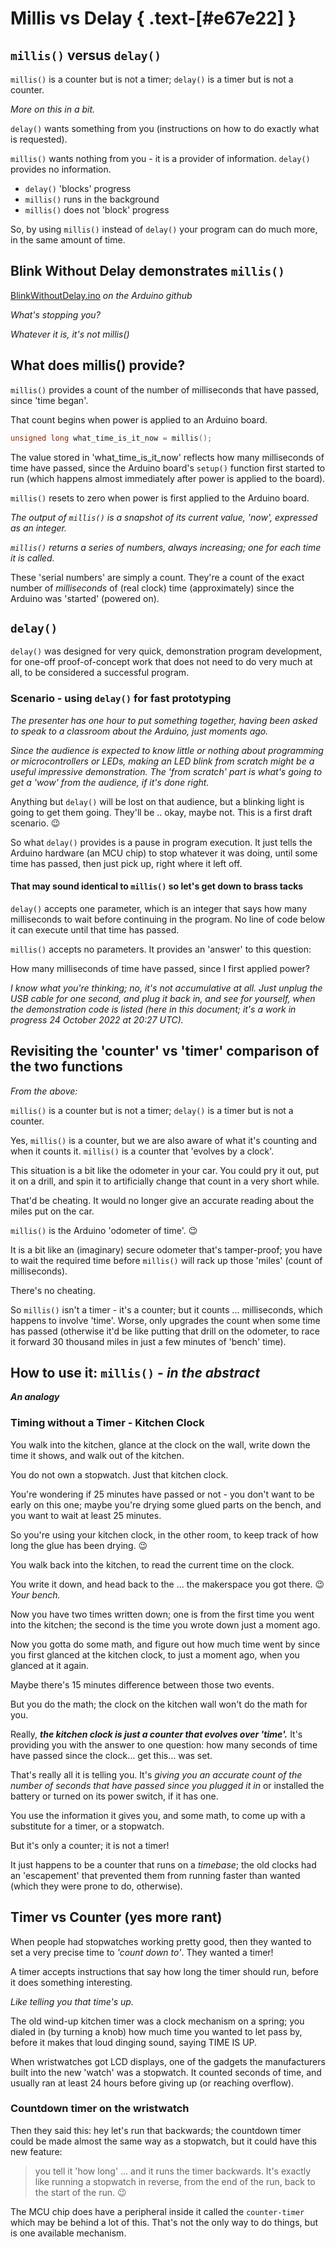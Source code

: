 # Millis vs Delay { .text-[#e67e22] }

## `millis()` versus `delay()`

`millis()` is a counter but is not a timer;  `delay()` is a
timer but is not a counter.

*More on this in a bit.*

`delay()` wants something from you (instructions on how to do
exactly what is requested).

`millis()` wants nothing from you - it is a provider of
information.  `delay()` provides no information.

- `delay()` 'blocks' progress
- `millis()` runs in the background
- `millis()` does not 'block' progress

So, by using `millis()` instead of `delay()` your program can do
much more, in the same amount of time.

## Blink Without Delay demonstrates `millis()`

[BlinkWithoutDelay.ino](https://github.com/arduino/arduino-examples/blob/main/examples/02.Digital/BlinkWithoutDelay/BlinkWithoutDelay.ino) *on the Arduino github*

*What's stopping you?*

*Whatever it is, it's not millis()*

## What does millis() provide?

`millis()` provides a count of the number of milliseconds that
have passed, since 'time began'.

That count begins when power is applied to an Arduino board.

```cpp
unsigned long what_time_is_it_now = millis();
```

The value stored in 'what_time_is_it_now' reflects how many
milliseconds of time have passed, since the Arduino board's
`setup()` function first started to run (which happens
almost immediately after power is applied to the board).

`millis()` resets to zero when power is first applied to the
Arduino board.

*The output of `millis()` is a snapshot of its current value,
'now', expressed as an integer.*

*`millis()` returns a series of numbers, always increasing; one
for each time it is called.*

These 'serial numbers' are simply a count.  They're a count
of the exact number of *milliseconds* of (real clock) time
(approximately) since the Arduino was 'started' (powered on).

## `delay()`

`delay()` was designed for very quick, demonstration program
development, for one-off proof-of-concept work that does not need
to do very much at all, to be considered a successful program.

### Scenario - using `delay()` for fast prototyping

*The presenter has one hour to put something together, having been
asked to speak to a classroom about the Arduino, just moments ago.*

*Since the audience is expected to know little or nothing about
programming or microcontrollers or LEDs, making an LED blink from
scratch might be a useful impressive demonstration.  The 'from
scratch' part is what's going to get a 'wow' from the audience,
if it's done right.*

Anything but `delay()` will be lost on that audience, but a
blinking light is going to get them going.  They'll be .. okay,
maybe not.  This is a first draft scenario. 😉

So what `delay()` provides is a pause in program execution. It
just tells the Arduino hardware (an MCU chip) to stop whatever
it was doing, until some time has passed, then just pick up,
right where it left off.

#### That may sound identical to `millis()` so let's get down to brass tacks

`delay()` accepts one parameter, which is an integer that says
how many milliseconds to wait before continuing in the program.
No line of code below it can execute until that time has passed.

`millis()` accepts no parameters.  It provides an 'answer'
to this question:

How many milliseconds of time have passed, since I first applied
power?

*I know what you're thinking; no, it's not accumulative at all.
Just unplug the USB cable for one second, and plug it back in,
and see for yourself, when the demonstration code is listed
(here in this document; it's a work in progress 24 October 2022
at 20:27 UTC).*

## Revisiting the 'counter' vs 'timer' comparison of the two functions

*From the above:*

`millis()` is a counter but is not a timer;  `delay()` is a
timer but is not a counter.

Yes, `millis()` is a counter, but we are also aware of what it's
counting and when it counts it.  `millis()` is a counter that
'evolves by a clock'.

This situation is a bit like the odometer in your car.
You could pry it out, put it on a drill, and spin it to
artificially change that count in a very short while.

That'd be cheating.  It would no longer give an accurate reading
about the miles put on the car.

`millis()` is the Arduino 'odometer of time'. 😉

It is a bit like an (imaginary) secure odometer that's tamper-proof;
you have to wait the required time before `millis()` will rack up
those 'miles' (count of milliseconds).

There's no cheating.

So `millis()` isn't a timer - it's a counter; but it counts
... milliseconds, which happens to involve 'time'.  Worse,
only upgrades the count when some time has passed (otherwise it'd
be like putting that drill on the odometer, to race it forward 30
thousand miles in just a few minutes of 'bench' time).

## How to use it: `millis()` - *in the abstract*

***An analogy***

### Timing without a Timer - Kitchen Clock

You walk into the kitchen, glance at the clock on the wall,
write down the time it shows, and walk out of the kitchen.

You do not own a stopwatch.  Just that kitchen clock.

You're wondering if 25 minutes have passed or not - you don't
want to be early on this one; maybe you're drying some glued
parts on the bench, and you want to wait at least 25 minutes.

So you're using your kitchen clock, in the other room, to
keep track of how long the glue has been drying. 😉

You walk back into the kitchen, to read the current time on
the clock.

You write it down, and head back to the ... the makerspace you
got there. 😉  *Your bench.*

Now you have two times written down; one is from the first time
you went into the kitchen; the second is the time you wrote down
just a moment ago.

Now you gotta do some math, and figure out how much time went by
since you first glanced at the kitchen clock, to just a moment
ago, when you glanced at it again.

Maybe there's 15 minutes difference between those two events.

But you do the math; the clock on the kitchen wall won't do the
math for you.

Really, ***the kitchen clock is just a counter that evolves over 'time'.***
It's providing you with the answer to one question: how many seconds
of time have passed since the clock... get this... was set.

That's really all it is telling you.  It's *giving you an accurate
count of the number of seconds that have passed since you plugged
it in* or installed the battery or turned on its power switch,
if it has one.

You use the information it gives you, and some math, to come
up with a substitute for a timer, or a stopwatch.

But it's only a counter; it is not a timer!

It just happens to be a counter that runs on a *timebase*; the
old clocks had an 'escapement' that prevented them from running
faster than wanted (which they were prone to do, otherwise).

## Timer vs Counter (yes more rant)

When people had stopwatches working pretty good, then they wanted
to set a very precise time to *'count down to'*.  They
wanted a timer!

A timer accepts instructions that say how long the timer should
run, before it does something interesting.

*Like telling you that time's up.*

The old wind-up kitchen timer was a clock mechanism on a spring;
you dialed in (by turning a knob) how much time you wanted to let
pass by, before it makes that loud dinging sound, saying TIME IS UP.

When wristwatches got LCD displays, one of the gadgets the
manufacturers built into the new 'watch' was a stopwatch.
It counted seconds of time, and usually ran at least 24 hours
before giving up (or reaching overflow).

### Countdown timer on the wristwatch

Then they said this: hey let's run that backwards; the countdown
timer could be made almost the same way as a stopwatch, but it
could have this new feature:

> you tell it 'how long' ... and it runs the timer backwards.  It's exactly like running a stopwatch in reverse, from the end of the run, back to the start of the run. 😉

The MCU chip does have a peripheral inside it called the
`counter-timer` which may be behind a lot of this.  That's not
the only way to do things, but is one available mechanism.
